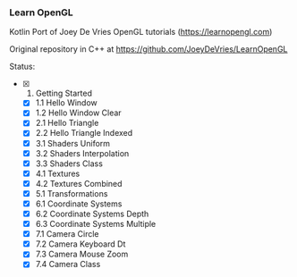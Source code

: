 ### Learn OpenGL
Kotlin Port of Joey De Vries OpenGL tutorials (https://learnopengl.com)

Original repository in C++ at https://github.com/JoeyDeVries/LearnOpenGL

Status:

- [x] 1. Getting Started
  - [x] 1.1 Hello Window
  - [x] 1.2 Hello Window Clear
  - [x] 2.1 Hello Triangle
  - [x] 2.2 Hello Triangle Indexed
  - [x] 3.1 Shaders Uniform
  - [x] 3.2 Shaders Interpolation
  - [x] 3.3 Shaders Class
  - [x] 4.1 Textures
  - [x] 4.2 Textures Combined
  - [x] 5.1 Transformations
  - [x] 6.1 Coordinate Systems
  - [x] 6.2 Coordinate Systems Depth
  - [x] 6.3 Coordinate Systems Multiple
  - [x] 7.1 Camera Circle
  - [x] 7.2 Camera Keyboard Dt
  - [x] 7.3 Camera Mouse Zoom
  - [x] 7.4 Camera Class
